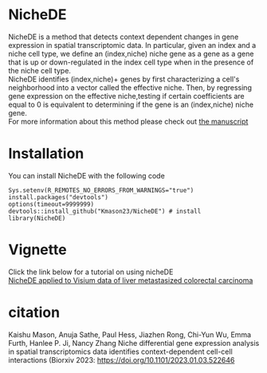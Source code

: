 # NicheDE
NicheDE is a method that detects context dependent changes in gene expression in spatial transcriptomic data.
In particular, given an index and a niche cell type, we define an (index,niche) niche gene as a gene as a gene that is up or down-regulated in 
the index cell type when in the presence of the niche cell type.\
NicheDE identifies (index,niche)+ genes by first characterizing a cell's neighborhood into a vector called the effective niche. 
Then, by regressing gene expression on the effective niche,testing if certain coefficients are equal to 0 is equivalent to 
determining if the gene is an (index,niche) niche gene. \
For more information about this method please check out [the manuscript](https://www.biorxiv.org/content/10.1101/2023.01.03.522646v1?rss=1)

# Installation
You can install NicheDE with the following code
```
Sys.setenv(R_REMOTES_NO_ERRORS_FROM_WARNINGS="true")
install.packages("devtools")
options(timeout=9999999)
devtools::install_github("Kmason23/NicheDE") # install
library(NicheDE)
```
# Vignette
Click the link below for a tutorial on using nicheDE\
[NicheDE applied to Visium data of liver metastasized colorectal carcinoma](https://github.com/Kmason23/NicheDE/blob/master/vignettes/Niche_DE_introduction.Rmd)

# citation
Kaishu Mason, Anuja Sathe, Paul Hess, Jiazhen Rong, Chi-Yun Wu, Emma Furth, Hanlee P. Ji, Nancy Zhang Niche differential gene expression analysis in spatial transcriptomics data identifies context-dependent cell-cell interactions (Biorxiv 2023:  https://doi.org/10.1101/2023.01.03.522646
